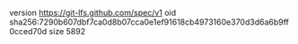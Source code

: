 version https://git-lfs.github.com/spec/v1
oid sha256:7290b607dbf7ca0d8b07cca0e1ef91618cb4973160e370d3d6a6b9ff0cced70d
size 5892
